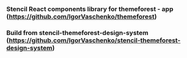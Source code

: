### Stencil React components library for themeforest - app (https://github.com/IgorVaschenko/themeforest)
### Build from stencil-themeforest-design-system (https://github.com/IgorVaschenko/stencil-themeforest-design-system)
